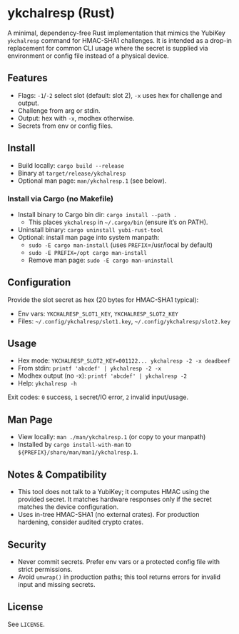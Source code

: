 # ykchalresp (Rust)

A minimal, dependency-free Rust implementation that mimics the YubiKey `ykchalresp` command for HMAC-SHA1 challenges. It is intended as a drop-in replacement for common CLI usage where the secret is supplied via environment or config file instead of a physical device.

## Features
- Flags: `-1`/`-2` select slot (default: slot 2), `-x` uses hex for challenge and output.
- Challenge from arg or stdin.
- Output: hex with `-x`, modhex otherwise.
- Secrets from env or config files.

## Install
- Build locally: `cargo build --release`
- Binary at `target/release/ykchalresp`
- Optional man page: `man/ykchalresp.1` (see below).

### Install via Cargo (no Makefile)
- Install binary to Cargo bin dir: `cargo install --path .`
  - This places `ykchalresp` in `~/.cargo/bin` (ensure it’s on PATH).
- Uninstall binary: `cargo uninstall yubi-rust-tool`
- Optional: install man page into system manpath:
  - `sudo -E cargo man-install` (uses `PREFIX`=/usr/local by default)
  - `sudo -E PREFIX=/opt cargo man-install`
  - Remove man page: `sudo -E cargo man-uninstall`

## Configuration
Provide the slot secret as hex (20 bytes for HMAC-SHA1 typical):
- Env vars: `YKCHALRESP_SLOT1_KEY`, `YKCHALRESP_SLOT2_KEY`
- Files: `~/.config/ykchalresp/slot1.key`, `~/.config/ykchalresp/slot2.key`

## Usage
- Hex mode: `YKCHALRESP_SLOT2_KEY=001122... ykchalresp -2 -x deadbeef`
- From stdin: `printf 'abcdef' | ykchalresp -2 -x`
- Modhex output (no -x): `printf 'abcdef' | ykchalresp -2`
- Help: `ykchalresp -h`

Exit codes: `0` success, `1` secret/IO error, `2` invalid input/usage.

## Man Page
- View locally: `man ./man/ykchalresp.1` (or copy to your manpath)
- Installed by `cargo install-with-man` to `${PREFIX}/share/man/man1/ykchalresp.1`.

## Notes & Compatibility
- This tool does not talk to a YubiKey; it computes HMAC using the provided secret. It matches hardware responses only if the secret matches the device configuration.
- Uses in-tree HMAC-SHA1 (no external crates). For production hardening, consider audited crypto crates.

## Security
- Never commit secrets. Prefer env vars or a protected config file with strict permissions.
- Avoid `unwrap()` in production paths; this tool returns errors for invalid input and missing secrets.

## License
See `LICENSE`.
